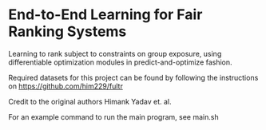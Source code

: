 
# End-to-End Learning for Fair Ranking Systems

Learning to rank subject to constraints on group exposure, using differentiable optimization modules in predict-and-optimize fashion.

Required datasets for this project can be found by following the instructions on <https://github.com/him229/fultr>

Credit to the original authors Himank Yadav et. al.

For an example command to run the main program, see main.sh


